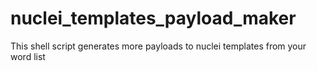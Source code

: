 # nuclei_templates_payload_maker
This shell script generates more payloads to nuclei templates from your word list  
